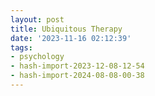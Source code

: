 ```yaml
---
layout: post
title: Ubiquitous Therapy
date: '2023-11-16 02:12:39'
tags:
- psychology
- hash-import-2023-12-08-12-54
- hash-import-2024-08-08-00-38
---
```


